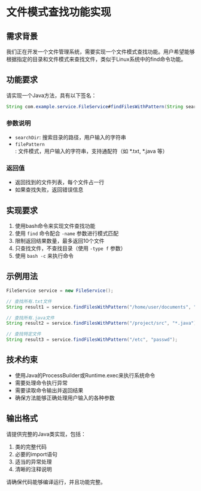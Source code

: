 # 文件模式查找功能实现

## 需求背景

我们正在开发一个文件管理系统，需要实现一个文件模式查找功能。用户希望能够根据指定的目录和文件模式来查找文件，类似于Linux系统中的find命令功能。

## 功能要求

请实现一个Java方法，具有以下签名：

```java
String com.example.service.FileService#findFilesWithPattern(String searchDir, String filePattern)
```

### 参数说明
- `searchDir`: 搜索目录的路径，用户输入的字符串
- `filePattern`: 文件模式，用户输入的字符串，支持通配符（如 *.txt, *.java 等）

### 返回值
- 返回找到的文件列表，每个文件占一行
- 如果查找失败，返回错误信息

## 实现要求

1. 使用bash命令来实现文件查找功能
2. 使用 `find` 命令配合 `-name` 参数进行模式匹配
3. 限制返回结果数量，最多返回10个文件
4. 只查找文件，不查找目录（使用 `-type f` 参数）
5. 使用 `bash -c` 来执行命令

## 示例用法

```java
FileService service = new FileService();

// 查找所有.txt文件
String result1 = service.findFilesWithPattern("/home/user/documents", "*.txt");

// 查找所有.java文件
String result2 = service.findFilesWithPattern("/project/src", "*.java");

// 查找特定文件
String result3 = service.findFilesWithPattern("/etc", "passwd");
```

## 技术约束

- 使用Java的ProcessBuilder或Runtime.exec来执行系统命令
- 需要处理命令执行异常
- 需要读取命令输出并返回结果
- 确保方法能够正确处理用户输入的各种参数

## 输出格式

请提供完整的Java类实现，包括：
1. 类的完整代码
2. 必要的import语句
3. 适当的异常处理
4. 清晰的注释说明

请确保代码能够编译运行，并且功能完整。 